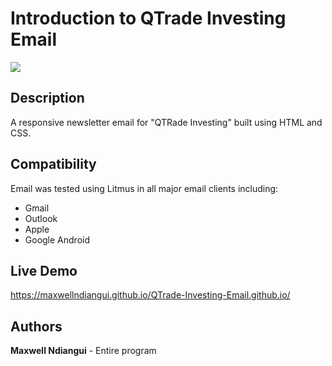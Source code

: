 # Introduction to QTrade Investing Email

 [![](https://github.com/maxwellndiangui/QTrade-Investing-Email/blob/main/img/QT.png)](https://maxwellndiangui.github.io/QTrade-Investing-Email.github.io/)

## Description

 A responsive newsletter email for "QTRade Investing" built using HTML and CSS.

## Compatibility

 Email was tested using Litmus in all major email clients including:

 * Gmail
 * Outlook 
 * Apple 
 * Google Android

## Live Demo

 https://maxwellndiangui.github.io/QTrade-Investing-Email.github.io/
 
## Authors

 **Maxwell Ndiangui** - Entire program
